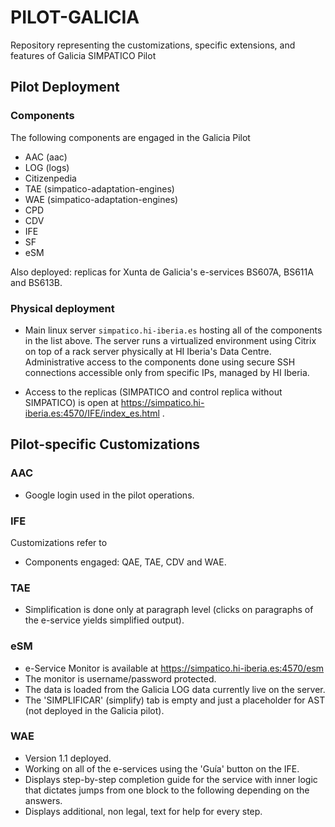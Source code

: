 # PILOT-GALICIA
Repository representing the customizations, specific extensions, and features of Galicia SIMPATICO Pilot

## Pilot Deployment
### Components
The following components are engaged in the Galicia Pilot
- AAC (aac)
- LOG (logs)
- Citizenpedia
- TAE (simpatico-adaptation-engines)
- WAE (simpatico-adaptation-engines)
- CPD 
- CDV
- IFE
- SF
- eSM

Also deployed: replicas for Xunta de Galicia's e-services BS607A, BS611A and BS613B.

### Physical deployment
- Main linux server ``simpatico.hi-iberia.es`` hosting all of the components in the list above. The server runs a virtualized environment using Citrix on top of a rack server physically at HI Iberia's Data Centre. Administrative access to the components done using secure SSH connections accessible only from specific IPs, managed by HI Iberia.

- Access to the replicas (SIMPATICO and control replica without SIMPATICO) is open at https://simpatico.hi-iberia.es:4570/IFE/index_es.html .

## Pilot-specific Customizations
### AAC
- Google login used in the pilot operations.

### IFE
Customizations refer to
- Components engaged: QAE, TAE, CDV and WAE.

### TAE
- Simplification is done only at paragraph level (clicks on paragraphs of the e-service yields simplified output).

### eSM
- e-Service Monitor is available at https://simpatico.hi-iberia.es:4570/esm
- The monitor is username/password protected.
- The data is loaded from the Galicia LOG data currently live on the server.
- The 'SIMPLIFICAR' (simplify) tab is empty and just a placeholder for AST (not deployed in the Galicia pilot).

### WAE
- Version 1.1 deployed.
- Working on all of the e-services using the 'Guía' button on the IFE.
- Displays step-by-step completion guide for the service with inner logic that dictates jumps from one block to the following depending on the answers.
- Displays additional, non legal, text for help for every step.

